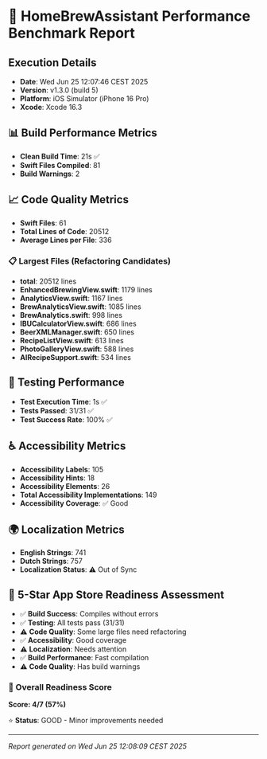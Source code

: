 # 🚀 HomeBrewAssistant Performance Benchmark Report

## Execution Details
- **Date**: Wed Jun 25 12:07:46 CEST 2025
- **Version**: v1.3.0 (build 5)
- **Platform**: iOS Simulator (iPhone 16 Pro)
- **Xcode**: Xcode 16.3

## 📊 Build Performance Metrics

- **Clean Build Time**: 21s ✅
- **Swift Files Compiled**: 81
- **Build Warnings**: 2

## 📈 Code Quality Metrics

- **Swift Files**: 61
- **Total Lines of Code**: 20512
- **Average Lines per File**: 336

### 📋 Largest Files (Refactoring Candidates)

- **total**: 20512 lines
- **EnhancedBrewingView.swift**: 1179 lines
- **AnalyticsView.swift**: 1167 lines
- **BrewAnalyticsView.swift**: 1085 lines
- **BrewAnalytics.swift**: 998 lines
- **IBUCalculatorView.swift**: 686 lines
- **BeerXMLManager.swift**: 650 lines
- **RecipeListView.swift**: 613 lines
- **PhotoGalleryView.swift**: 588 lines
- **AIRecipeSupport.swift**: 534 lines

## 🧪 Testing Performance

- **Test Execution Time**: 1s ✅
- **Tests Passed**: 31/31 ✅
- **Test Success Rate**: 100% ✅

## ♿ Accessibility Metrics

- **Accessibility Labels**: 105
- **Accessibility Hints**: 18
- **Accessibility Elements**: 26
- **Total Accessibility Implementations**: 149
- **Accessibility Coverage**: ✅ Good

## 🌍 Localization Metrics

- **English Strings**: 741
- **Dutch Strings**: 757
- **Localization Status**: ⚠️ Out of Sync

## 🌟 5-Star App Store Readiness Assessment

- ✅ **Build Success**: Compiles without errors
- ✅ **Testing**: All tests pass (31/31)
- ⚠️ **Code Quality**: Some large files need refactoring
- ✅ **Accessibility**: Good coverage
- ⚠️ **Localization**: Needs attention
- ✅ **Build Performance**: Fast compilation
- ⚠️ **Code Quality**: Has build warnings

### 🎯 Overall Readiness Score
**Score: 4/7 (57%)**

⭐ **Status**: GOOD - Minor improvements needed

---
*Report generated on Wed Jun 25 12:08:09 CEST 2025*
